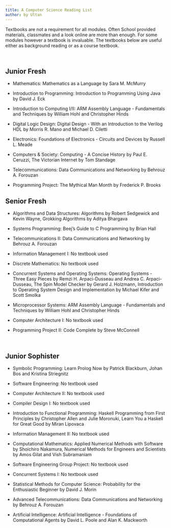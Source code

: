 ```yaml
---
title: A Computer Science Reading List
author: by Ultan
---
```


Textbooks are not a requirement for all modules. Often School provided
materials, classmates and a look online are more than enough. For some modules
however a textbook is invaluable. The textbooks below are useful either as
background reading or as a course textbook.

 

Junior Fresh
------------

-   Mathematics: Mathematics as a Language by Sara M. McMurry

-   Introduction to Programming: Introduction to Programming Using Java by David
    J. Eck

-   Introduction to Computing I/II: ARM Assembly Language - Fundamentals and
    Techniques by William Hohl and Christopher Hinds

-   Digital Logic Design: Digital Design - With an Introduction to the Verilog
    HDL by Morris R. Mano and Michael D. Ciletti

-   Electronics: Foundations of Electronics - Circuits and Devices by Russell L.
    Meade

-   Computers & Society: Computing - A Concise History by Paul E. Ceruzzi, The
    Victorian Internet by Tom Standage

-   Telecommunications: Data Communications and Networking by Behrouz A.
    Forouzan

-   Programming Project: The Mythical Man Month by Frederick P. Brooks

Senior Fresh
------------

-   Algorithms and Data Structures: Algorithms by Robert Sedgewick and Kevin
    Wayne, Grokking Algorithms by Aditya Bhargava

-   Systems Programming: Beej’s Guide to C Programming by Brian Hall

-   Telecommunications II: Data Communications and Networking by Behrouz A.
    Forouzan

-   Information Management I: No textbook used

-   Discrete Mathematics: No textbook used

-   Concurrent Systems and Operating Systems: Operating Systems - Three Easy
    Pieces by Remzi H. Arpaci-Dusseau and Andrea C. Arpaci-Dusseau, The Spin
    Model Checker by Gerard J. Holzmann, Introduction to Operating System Design
    and Implementation by Michael Kifer and Scott Smolka

-   Microprocessor Systems: ARM Assembly Language - Fundamentals and Techniques
    by William Hohl and Christopher Hinds

-   Computer Architecture I: No textbook used

-   Programming Project II: Code Complete by Steve McConnell

 

Junior Sophister
----------------

-   Symbolic Programming: Learn Prolog Now by Patrick Blackburn, Johan Bos and
    Kristina Striegnitz

-   Software Engineering: No textbook used

-   Computer Architecture II: No textbook used

-   Compiler Design I: No textbook used

-   Introduction to Functional Programming: Haskell Programming from First
    Principles by Christopher Allen and Julie Moronuki, Learn You a Haskell for
    Great Good by Miran Lipovaca

-   Information Management II: No textbook used

-   Computational Mathematics: Applied Numerical Methods with Software by
    Shoichiro Nakamura, Numerical Methods for Engineers and Scientists by Amos
    Gilat and Vish Subramaniam

-   Software Engineering Group Project: No textbook used

-   Concurrent Systems I: No textbook used

-   Statistical Methods for Computer Science: Probability for the Enthusiastic
    Beginner by David J. Morin

-   Advanced Telecommunications: Data Communications and Networking by Behrouz
    A. Forouzan

-   Artificial Intelligence: Artificial Intelligence - Foundations of
    Computational Agents by David L. Poole and Alan K. Mackworth

 

 

 
